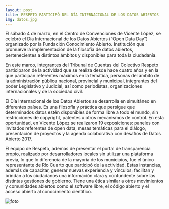 ```yaml
---
layout: post
title: RESPETO PARTICIPÓ DEL DÍA INTERNACIONAL DE LOS DATOS ABIERTOS
img: datos.jpg
---
```


El sábado 4 de marzo, en el Centro de Convenciones de Vicente López, se celebró el Día Internacional de los Datos Abiertos (“Open Data Day”) organizado por la Fundación Conocimiento Abierto. Institución que promueve la implementación de la filosofía de datos abiertos, pertenecientes a distintos ámbitos y disponibles para toda la ciudadanía.

En este marco, integrantes del Tribunal de Cuentas del Colectivo Respeto participaron de la actividad que se realiza desde hace cuatro años y en la que participan referentes máximos en la temática, personas del ámbito de la administración pública nacional, provincial y municipal, integrantes del poder Legislativo y Judicial, así como periodistas, organizaciones internacionales y de la sociedad civil.

El Día Internacional de los Datos Abiertos se desarrolla en simultáneo en diferentes países. Es una filosofía y práctica que persigue que determinados datos estén disponibles de forma libre a todo el mundo, sin restricciones de copyright, patentes u otros mecanismos de control. En esta oportunidad, en Vicente López se realizaron 19 exposiciones: paneles con invitados referentes de open data, mesas temáticas para el diálogo, presentación de proyectos y la agenda colaborativa con desafíos de Datos Abierto 2017.

El equipo de Respeto, además de presentar el portal de transparencia propio, realizado por desarrolladores locales sin utilizar una plataforma previa, lo que lo diferencia de la mayoría de los municipios, fue el único representante de Río Cuarto que participó de la actividad. Estas instancias, además de capacitar, generar nuevas experiencia y vínculos; facilitan y brindan a los ciudadanos una información clara y contundente sobre las distintas gestiones de gobierno. Tiene una ética similar a otros movimientos y comunidades abiertos como el software libre, el código abierto  y el acceso abierto al conocimiento científico.

![foto]({{site.baseurl}}/img/datos2.jpg)
